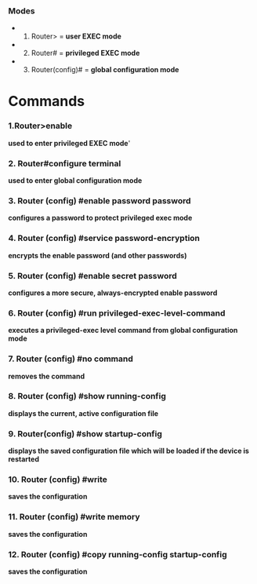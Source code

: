 ### Modes 
- 1. Router> = **user EXEC mode**
- 2. Router# = **privileged EXEC mode**
- 3. Router(config)# = **global configuration mode**

# Commands

### 1.Router>enable
**used to enter privileged EXEC mode**'

### 2. Router#configure terminal
**used to enter global configuration mode**

### 3. Router (config) #enable password password
**configures a password to protect privileged exec mode**

### 4. Router (config) #service password-encryption
**encrypts the enable password (and other passwords)**

### 5. Router (config) #enable secret password
**configures a more secure, always-encrypted enable password**

### 6. Router (config) #run privileged-exec-level-command
**executes a privileged-exec level command from global configuration mode**

### 7. Router (config) #no command
**removes the command**

### 8. Router (config) #show running-config
**displays the current, active configuration file**

### 9. Router(config) #show startup-config
**displays the saved configuration file which will be loaded if the device is restarted**

### 10. Router (config) #write
**saves the configuration**

### 11. Router (config) #write memory
**saves the configuration**

### 12. Router (config) #copy running-config startup-config
**saves the configuration**


